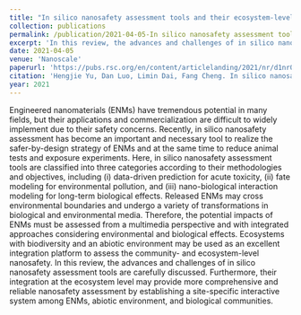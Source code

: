 ```yaml
---
title: "In silico nanosafety assessment tools and their ecosystem-level integration prospect"
collection: publications
permalink: /publication/2021-04-05-In silico nanosafety assessment tools and their ecosystem-level integration prospect
excerpt: 'In this review, the advances and challenges of in silico nanosafety assessment tools are carefully discussed. Furthermore, their integration at the ecosystem level may provide more comprehensive and reliable nanosafety assessment by establishing a site-specific interactive system among ENMs, abiotic environment, and biological communities.'
date: 2021-04-05
venue: 'Nanoscale'
paperurl: 'https://pubs.rsc.org/en/content/articlelanding/2021/nr/d1nr00115a'
citation: 'Hengjie Yu, Dan Luo, Limin Dai, Fang Cheng. In silico nanosafety assessment tools and their ecosystem-level integration prospect. Nanoscale, 2021, 13(19), 8722-8739.'
year: 2021
---
```


Engineered nanomaterials (ENMs) have tremendous potential in many fields, but their applications and commercialization are difficult to widely implement due to their safety concerns. Recently, in silico nanosafety assessment has become an important and necessary tool to realize the safer-by-design strategy of ENMs and at the same time to reduce animal tests and exposure experiments. Here, in silico nanosafety assessment tools are classified into three categories according to their methodologies and objectives, including (i) data-driven prediction for acute toxicity, (ii) fate modeling for environmental pollution, and (iii) nano-biological interaction modeling for long-term biological effects. Released ENMs may cross environmental boundaries and undergo a variety of transformations in biological and environmental media. Therefore, the potential impacts of ENMs must be assessed from a multimedia perspective and with integrated approaches considering environmental and biological effects. Ecosystems with biodiversity and an abiotic environment may be used as an excellent integration platform to assess the community- and ecosystem-level nanosafety. In this review, the advances and challenges of in silico nanosafety assessment tools are carefully discussed. Furthermore, their integration at the ecosystem level may provide more comprehensive and reliable nanosafety assessment by establishing a site-specific interactive system among ENMs, abiotic environment, and biological communities.
